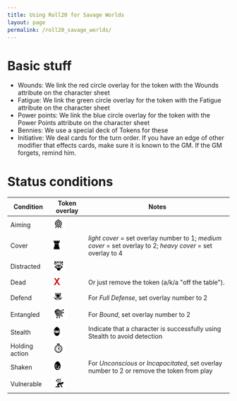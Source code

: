 ```yaml
---
title: Using Roll20 for Savage Worlds
layout: page
permalink: /roll20_savage_worlds/
---
```



# Basic stuff
* Wounds: We link the red circle overlay for the token with the Wounds attribute on the character sheet
* Fatigue: We link the green circle overlay for the token with the Fatigue attribute on the character sheet
* Power points: We link the blue circle overlay for the token with the Power Points attribute on the character sheet
* Bennies: We use a special deck of Tokens for these
* Initiative: We deal cards for the turn order. If you have an edge of other modifier that effects cards, make sure it is known to the GM. If the GM forgets, remind him.


# Status conditions

| Condition | Token overlay | Notes |
| - | - | - |
| Aiming | ![Aim](/images/roll20/target.PNG "Aiming") |   |
| Cover | ![Cover](/images/roll20/tower.PNG "Cover") |  *light cover* = set overlay number to 1; *medium cover* = set overlay to 2; *heavy cover* = set overlay to 4 |
| Distracted | ![Distracted](/images/roll20/screaming_brain.PNG "Distracted") |   |
| Dead | ![Dead](/images/roll20/red_x.PNG "Dead")  | Or just remove the token (a/k/a "off the table").  | 
| Defend | ![Defending](/images/roll20/shield.PNG "Defending") | For *Full Defense*, set overlay number to 2 |
| Entangled | ![Entangled](/images/roll20/net.PNG "Entangled") | For *Bound*, set overlay number to 2 |
| Stealth | ![Stealth](/images/roll20/ninja.PNG "Stealth") | Indicate that a character is successfully using Stealth to avoid detection | 
| Holding action | ![Hold](/images/roll20/time.PNG "Hold") |  |
| Shaken | ![Shaken](/images/roll20/melty_face.PNG "Shaken") | For *Unconscious* or *Incapacitated*, set overlay number to 2 or remove the token from play | 
| Vulnerable | ![Vulnerable](/images/roll20/arrows_in_back.PNG "Vulnerable") |   |
